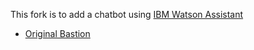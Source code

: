This fork is to add a chatbot using [IBM Watson Assistant](https://www.ibm.com/cloud/watson-assistant/)

* [Original Bastion](https://github.com/TheBastionBot/Bastion)
